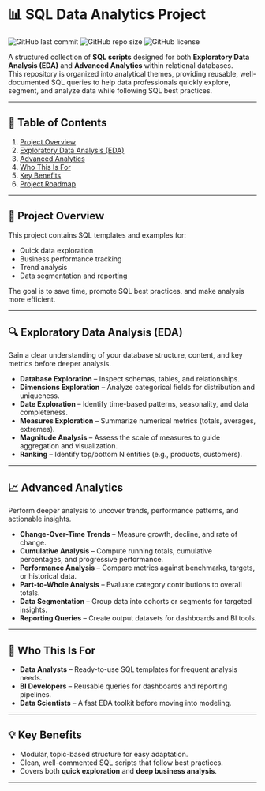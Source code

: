 # 📊 SQL Data Analytics Project

![GitHub last commit](https://img.shields.io/github/last-commit/dannydave/sql-data-analytics-project?color=blue)
![GitHub repo size](https://img.shields.io/github/repo-size/dannydave/sql-data-analytics-project?color=green)
![GitHub license](https://img.shields.io/github/license/dannydave/sql-data-analytics-project?color=orange)

A structured collection of **SQL scripts** designed for both **Exploratory Data Analysis (EDA)** and **Advanced Analytics** within relational databases.  
This repository is organized into analytical themes, providing reusable, well-documented SQL queries to help data professionals quickly explore, segment, and analyze data while following SQL best practices.

---

## 📌 Table of Contents
1. [Project Overview](#project-overview)
2. [Exploratory Data Analysis (EDA)](#exploratory-data-analysis-eda)
3. [Advanced Analytics](#advanced-analytics)
4. [Who This Is For](#who-this-is-for)
5. [Key Benefits](#key-benefits)
6. [Project Roadmap](#project-roadmap)

---

## 📍 Project Overview
This project contains SQL templates and examples for:
- Quick data exploration
- Business performance tracking
- Trend analysis
- Data segmentation and reporting

The goal is to save time, promote SQL best practices, and make analysis more efficient.

---

## 🔍 Exploratory Data Analysis (EDA)
Gain a clear understanding of your database structure, content, and key metrics before deeper analysis.

- **Database Exploration** – Inspect schemas, tables, and relationships.
- **Dimensions Exploration** – Analyze categorical fields for distribution and uniqueness.
- **Date Exploration** – Identify time-based patterns, seasonality, and data completeness.
- **Measures Exploration** – Summarize numerical metrics (totals, averages, extremes).
- **Magnitude Analysis** – Assess the scale of measures to guide aggregation and visualization.
- **Ranking** – Identify top/bottom N entities (e.g., products, customers).

---

## 📈 Advanced Analytics
Perform deeper analysis to uncover trends, performance patterns, and actionable insights.

- **Change-Over-Time Trends** – Measure growth, decline, and rate of change.
- **Cumulative Analysis** – Compute running totals, cumulative percentages, and progressive performance.
- **Performance Analysis** – Compare metrics against benchmarks, targets, or historical data.
- **Part-to-Whole Analysis** – Evaluate category contributions to overall totals.
- **Data Segmentation** – Group data into cohorts or segments for targeted insights.
- **Reporting Queries** – Create output datasets for dashboards and BI tools.

---

## 🎯 Who This Is For
- **Data Analysts** – Ready-to-use SQL templates for frequent analysis needs.
- **BI Developers** – Reusable queries for dashboards and reporting pipelines.
- **Data Scientists** – A fast EDA toolkit before moving into modeling.

---

## 💡 Key Benefits
- Modular, topic-based structure for easy adaptation.
- Clean, well-commented SQL scripts that follow best practices.
- Covers both **quick exploration** and **deep business analysis**.

---
